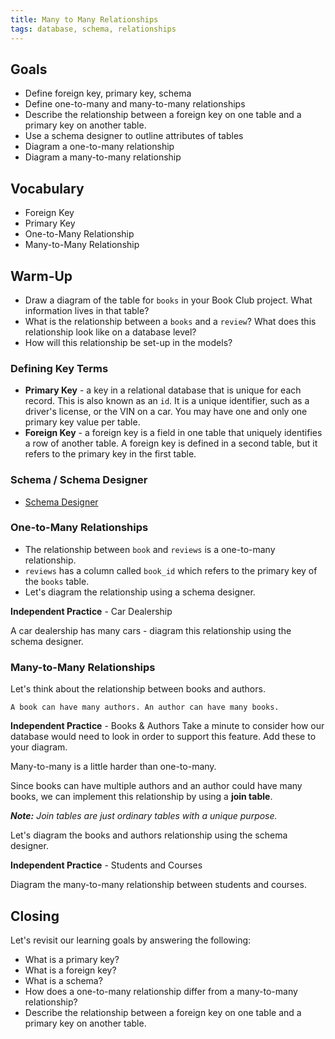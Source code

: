 ```yaml
---
title: Many to Many Relationships
tags: database, schema, relationships
---
```


## Goals

* Define foreign key, primary key, schema
* Define one-to-many and many-to-many relationships
* Describe the relationship between a foreign key on one table and a primary key on another table.
* Use a schema designer to outline attributes of tables
* Diagram a one-to-many relationship
* Diagram a many-to-many relationship

## Vocabulary

* Foreign Key
* Primary Key
* One-to-Many Relationship
* Many-to-Many Relationship

## Warm-Up

* Draw a diagram of the table for `books` in your Book Club project. What information lives in that table?
* What is the relationship between a `books` and a `review`? What does this relationship look like on a database level?
* How will this relationship be set-up in the models?

### Defining Key Terms

* **Primary Key** - a key in a relational database that is unique for each record. This is also known as an `id`. It is a unique identifier, such as a driver's license, or the VIN on a car. You may have one and only one primary key value per table.
* **Foreign Key** - a foreign key is a field in one table that uniquely identifies a row of another table. A foreign key is defined in a second table, but it refers to the primary key in the first table.

### Schema / Schema Designer

* [Schema Designer](http://ondras.zarovi.cz/sql/demo/)

### One-to-Many Relationships

* The relationship between `book` and `reviews` is a one-to-many relationship.
* `reviews` has a column called `book_id` which refers to the primary key of the `books` table.
* Let's diagram the relationship using a schema designer.

**Independent Practice** - Car Dealership

A car dealership has many cars - diagram this relationship using the schema designer.

### Many-to-Many Relationships

Let's think about the relationship between books and authors.

  ```
  A book can have many authors. An author can have many books.
  ```

**Independent Practice** - Books & Authors
  Take a minute to consider how our database would need to look in order to support this feature. Add these to your diagram.


Many-to-many is a little harder than one-to-many.

Since books can have multiple authors and an author could have many books, we can implement this relationship by using a **join table**.

_**Note:** Join tables are just ordinary tables with a unique purpose._

Let's diagram the books and authors relationship using the schema designer.

**Independent Practice** - Students and Courses

Diagram the many-to-many relationship between students and courses.

## Closing

Let's revisit our learning goals by answering the following:

* What is a primary key?
* What is a foreign key?
* What is a schema?
* How does a one-to-many relationship differ from a many-to-many relationship?
* Describe the relationship between a foreign key on one table and a primary key on another table.
